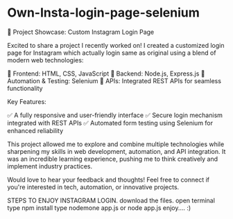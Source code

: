 # Own-Insta-login-page-selenium
🚀 Project Showcase: Custom Instagram Login Page

Excited to share a project I recently worked on! I created a customized login page for Instagram which actually login same as original using a blend of modern web technologies:

🔹 Frontend: HTML, CSS, JavaScript
🔹 Backend: Node.js, Express.js
🔹 Automation & Testing: Selenium
🔹 APIs: Integrated REST APIs for seamless functionality

Key Features:

✅ A fully responsive and user-friendly interface
✅ Secure login mechanism integrated with REST APIs
✅ Automated form testing using Selenium for enhanced reliability

This project allowed me to explore and combine multiple technologies while sharpening my skills in web development, automation, and API integration. It was an incredible learning experience, pushing me to think creatively and implement industry practices.

Would love to hear your feedback and thoughts! Feel free to connect if you're interested in tech, automation, or innovative projects.

STEPS TO ENJOY INSTAGRAM LOGIN.
download the files.
open terminal
type npm install 
type nodemone app.js or node app.js
enjoy.... :)
